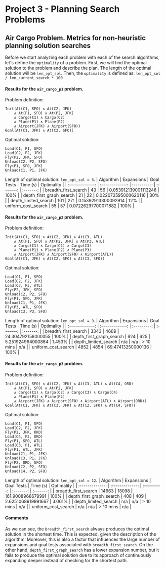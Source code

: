 # Project 3 - Planning Search Problems

## Air Cargo Problem. Metrics for non-heuristic planning solution searches

Before we start analyzing each problem with each of the search algorithms, let's define the `optimality` of a problem. First, we will find the optimal solution to the problem and describe the plan. The length of the optimal solution will be `len_opt_sol`. Then, the `optimality` is defined as: `len_opt_sol / len_current_search * 100`
#### Results for the `air_cargo_p1` problem.
Problem definition:
```
Init(At(C1, SFO) ∧ At(C2, JFK)
    ∧ At(P1, SFO) ∧ At(P2, JFK)
    ∧ Cargo(C1) ∧ Cargo(C2)
    ∧ Plane(P1) ∧ Plane(P2)
    ∧ Airport(JFK) ∧ Airport(SFO))
Goal(At(C1, JFK) ∧ At(C2, SFO))
```
Optimal solution:
```
Load(C1, P1, SFO)
Load(C2, P2, JFK)
Fly(P2, JFK, SFO)
Unload(C2, P2, SFO)
Fly(P1, SFO, JFK)
Unload(C1, P1, JFK)
```
Length of optimal solution: `len_opt_sol = 6`.
| Algorithm | Expansions | Goal Tests | Time (s) | Optimality |
| :-------------: | :-------------: | :---------: | :-------: | :-------: |
| breadth_first_search      | 43   | 56         | 0.053912139001113246     | 100% | 
| depth_first_graph_search  | 21         | 22         | 0.022073595000620116       | 30% |
| depth_limited_search      | 101         | 271         | 0.15392913300092914       | 12% |
| uniform_cost_search       | 55         | 57         | 0.07226297700071882      | 100% |

#### Results for the `air_cargo_p2` problem.
Problem definition:
```
Init(At(C1, SFO) ∧ At(C2, JFK) ∧ At(C3, ATL)
    ∧ At(P1, SFO) ∧ At(P2, JFK) ∧ At(P3, ATL)
    ∧ Cargo(C1) ∧ Cargo(C2) ∧ Cargo(C3)
    ∧ Plane(P1) ∧ Plane(P2) ∧ Plane(P3)
    ∧ Airport(JFK) ∧ Airport(SFO) ∧ Airport(ATL))
Goal(At(C1, JFK) ∧ At(C2, SFO) ∧ At(C3, SFO))
```
Optimal solution:
```
Load(C1, P1, SFO)
Load(C2, P2, JFK)
Load(C3, P3, ATL)
Fly(P2, JFK, SFO)
Unload(C2, P2, SFO)
Fly(P1, SFO, JFK)
Unload(C1, P1, JFK)
Fly(P3, ATL, SFO)
Unload(C3, P3, SFO)
```
Length of optimal solution: `len_opt_sol = 9`.
| Algorithm | Expansions | Goal Tests | Time (s) | Optimality |
| :-------------: | :-------------: | :---------: | :-------: | :-------: |
| breadth_first_search      | 3343   | 4609         | 24.304792158000055     | 100% | 
| depth_first_graph_search  | 624        | 625         | 5.251924964000864       | 1.453% |
| depth_limited_search      | n/a         | n/a         | > 10 mins       | n/a |
| uniform_cost_search       | 4852         | 4854         | 69.47413250000136      | 100% |

#### Results for the `air_cargo_p3` problem.
Problem definition:
```
Init(At(C1, SFO) ∧ At(C2, JFK) ∧ At(C3, ATL) ∧ At(C4, ORD)
    ∧ At(P1, SFO) ∧ At(P2, JFK)
    ∧ Cargo(C1) ∧ Cargo(C2) ∧ Cargo(C3) ∧ Cargo(C4)
    ∧ Plane(P1) ∧ Plane(P2)
    ∧ Airport(JFK) ∧ Airport(SFO) ∧ Airport(ATL) ∧ Airport(ORD))
Goal(At(C1, JFK) ∧ At(C3, JFK) ∧ At(C2, SFO) ∧ At(C4, SFO))
```
Optimal solution:
```
Load(C1, P1, SFO)
Load(C2, P2, JFK)
Fly(P2, JFK, ORD)
Load(C4, P2, ORD)
Fly(P1, SFO, ATL)
Load(C3, P1, ATL)
Fly(P1, ATL, JFK)
Unload(C1, P1, JFK)
Unload(C3, P1, JFK)
Fly(P2, ORD, SFO)
Unload(C2, P2, SFO)
Unload(C4, P2, SFO)
```
Length of optimal solution: `len_opt_sol = 12`.
| Algorithm | Expansions | Goal Tests | Time (s) | Optimality |
| :-------------: | :-------------: | :---------: | :-------: | :-------: |
| breadth_first_search      | 14663   | 18098         | 161.9008968679991     | 100% | 
| depth_first_graph_search  | 408        | 409         | 2.6251068919991667      | 3.061% |
| depth_limited_search      | n/a         | n/a         | > 10 mins       | n/a |
| uniform_cost_search       | n/a         | n/a         | > 10 mins      | n/a |

#### Comments
As we can see, the `breadth_first_search` always produces the optimal solution in the shortest time. This is expected, given the description of the algorithm. Moreover, this is also a factor that influences the large number of expansions and goal tests associated with `breadth_first_search`. On the other hand, `depth_first_graph_search` has a lower expansion number, but it fails to produce the optimal solution due to its approach of continuously expanding deeper instead of checking for the shortest path.